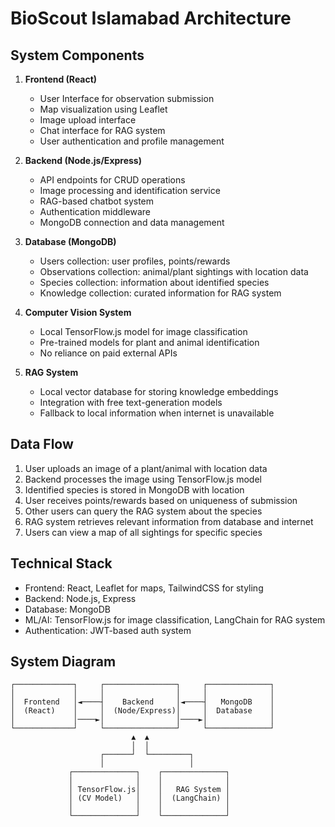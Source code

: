 # BioScout Islamabad Architecture

## System Components

1. **Frontend (React)**
   - User Interface for observation submission
   - Map visualization using Leaflet
   - Image upload interface
   - Chat interface for RAG system
   - User authentication and profile management

2. **Backend (Node.js/Express)**
   - API endpoints for CRUD operations
   - Image processing and identification service
   - RAG-based chatbot system
   - Authentication middleware
   - MongoDB connection and data management

3. **Database (MongoDB)**
   - Users collection: user profiles, points/rewards
   - Observations collection: animal/plant sightings with location data
   - Species collection: information about identified species
   - Knowledge collection: curated information for RAG system

4. **Computer Vision System**
   - Local TensorFlow.js model for image classification
   - Pre-trained models for plant and animal identification
   - No reliance on paid external APIs

5. **RAG System**
   - Local vector database for storing knowledge embeddings
   - Integration with free text-generation models
   - Fallback to local information when internet is unavailable

## Data Flow

1. User uploads an image of a plant/animal with location data
2. Backend processes the image using TensorFlow.js model
3. Identified species is stored in MongoDB with location
4. User receives points/rewards based on uniqueness of submission
5. Other users can query the RAG system about the species
6. RAG system retrieves relevant information from database and internet
7. Users can view a map of all sightings for specific species

## Technical Stack

- Frontend: React, Leaflet for maps, TailwindCSS for styling
- Backend: Node.js, Express
- Database: MongoDB
- ML/AI: TensorFlow.js for image classification, LangChain for RAG system
- Authentication: JWT-based auth system

## System Diagram

```
┌─────────────┐     ┌────────────────┐     ┌──────────────┐
│             │     │                │     │              │
│  Frontend   │◄────┤    Backend     │◄────┤   MongoDB    │
│  (React)    │     │  (Node/Express)│     │  Database    │
│             │────►│                │────►│              │
└─────────────┘     └────────────────┘     └──────────────┘
                           ▲  ▲
                           │  │
                    ┌──────┘  └─────────┐
                    │                   │
             ┌──────────────┐    ┌──────────────┐
             │              │    │              │
             │ TensorFlow.js│    │   RAG System │
             │ (CV Model)   │    │  (LangChain) │
             │              │    │              │
             └──────────────┘    └──────────────┘
```
